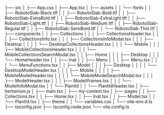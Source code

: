 ├── src
│   ├── App.css
│   ├── App.tsx
│   ├── assets
│   │   └── fonts
│   │       ├── RobotoSlab-Black.ttf
│   │       ├── RobotoSlab-Bold.ttf
│   │       ├── RobotoSlab-ExtraBold.ttf
│   │       ├── RobotoSlab-ExtraLight.ttf
│   │       ├── RobotoSlab-Light.ttf
│   │       ├── RobotoSlab-Medium.ttf
│   │       ├── RobotoSlab-Regular.ttf
│   │       ├── RobotoSlab-SemiBold.ttf
│   │       └── RobotoSlab-Thin.ttf
│   ├── components
│   │   ├── Collections
│   │   │   ├── CollectionsHeader.tsx
│   │   │   ├── CollectionsInfo.tsx
│   │   │   ├── CollectionsInfoModal.tsx
│   │   │   ├── Desktop
│   │   │   │   └── DesktopCollectionsHeader.tsx
│   │   │   └── Mobile
│   │   │       ├── MobileCollectionsHeader.tsx
│   │   │       └── MobileCollectionsSearchModal.tsx
│   │   ├── Home
│   │   │   ├── Desktop
│   │   │   └── HomeHeader.tsx
│   │   ├── Inat
│   │   ├── Menu
│   │   │   ├── Menu.tsx
│   │   │   └── MenuFunctions.tsx
│   │   ├── Model
│   │   │   ├── Desktop
│   │   │   │   └── DesktopModelHeader.tsx
│   │   │   ├── Mobile
│   │   │   │   ├── MobileModelHeader.tsx
│   │   │   │   └── MobileModelSearchModal.tsx
│   │   │   ├── ModelHeader.tsx
│   │   │   ├── ModelIframes.tsx
│   │   │   └── ModelInfoModal.tsx
│   │   └── PlantId
│   │       └── PlantIdHeader.tsx
│   ├── herbarium.js
│   ├── main.tsx
│   ├── my-context.tsx
│   ├── pages
│   │   ├── Collections.tsx
│   │   ├── Home.tsx
│   │   ├── Inat.tsx
│   │   ├── Model.tsx
│   │   └── PlantId.tsx
│   ├── theme
│   │   └── variables.css
│   └── vite-env.d.ts
├── tsconfig.json
├── tsconfig.node.json
└── vite.config.ts